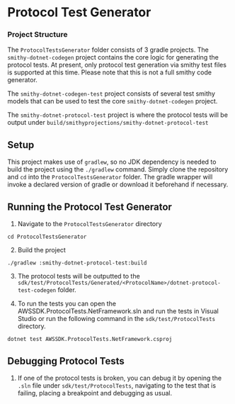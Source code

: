 # Protocol Test Generator

### Project Structure
The `ProtocolTestsGenerator` folder consists of 3 gradle projects. The `smithy-dotnet-codegen` project contains
the core logic for generating the protocol tests. At present, only protocol test generation via smithy test files is supported at this time.
Please note that this is not a full smithy code generator.

The `smithy-dotnet-codegen-test` project consists of several test smithy models that can be used to test the core
`smithy-dotnet-codegen` project. 

The `smithy-dotnet-protocol-test` project is where the protocol tests will be output under `build/smithyprojections/smithy-dotnet-protocol-test`

## Setup
This project makes use of `gradlew`, so no JDK dependency is needed to build the project using the `./gradlew` command.
Simply clone the repository and `cd` into the `ProtocolTestsGenerator` folder. The gradle wrapper will invoke a declared version
of gradle or download it beforehand if necessary.

## Running the Protocol Test Generator
1. Navigate to the `ProtocolTestsGenerator` directory
```
cd ProtocolTestsGenerator
```
2. Build the project
```
./gradlew :smithy-dotnet-protocol-test:build
```
3. The protocol tests will be outputted to the `sdk/test/ProtocolTests/Generated/<ProtocolName>/dotnet-protocol-test-codegen` folder.

4. To run the tests you can open the AWSSDK.ProtocolTests.NetFramework.sln and run the tests in Visual Studio or run the following command in the `sdk/test/ProtocolTests` directory.
```
dotnet test AWSSDK.ProtocolTests.NetFramework.csproj
```

## Debugging Protocol Tests

1. If one of the protocol tests is broken, you can debug it by opening the `.sln` file under `sdk/test/ProtocolTests`, navigating to the test that is failing, placing a breakpoint and debugging as usual.